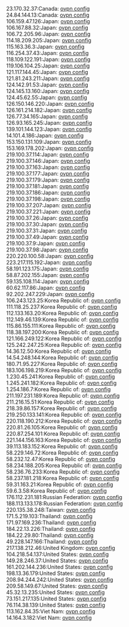 23.170.32.37:Canada: [ovpn config](vpn/23_170_32_37.ovpn)  
24.84.144.13:Canada: [ovpn config](vpn/24_84_144_13.ovpn)  
106.159.47.126:Japan: [ovpn config](vpn/106_159_47_126.ovpn)  
106.167.88.32:Japan: [ovpn config](vpn/106_167_88_32.ovpn)  
106.72.205.96:Japan: [ovpn config](vpn/106_72_205_96.ovpn)  
114.18.209.205:Japan: [ovpn config](vpn/114_18_209_205.ovpn)  
115.163.36.3:Japan: [ovpn config](vpn/115_163_36_3.ovpn)  
116.254.37.43:Japan: [ovpn config](vpn/116_254_37_43.ovpn)  
118.109.122.191:Japan: [ovpn config](vpn/118_109_122_191.ovpn)  
119.106.104.25:Japan: [ovpn config](vpn/119_106_104_25.ovpn)  
121.117.144.45:Japan: [ovpn config](vpn/121_117_144_45.ovpn)  
121.81.243.211:Japan: [ovpn config](vpn/121_81_243_211.ovpn)  
124.142.91.53:Japan: [ovpn config](vpn/124_142_91_53.ovpn)  
124.145.13.160:Japan: [ovpn config](vpn/124_145_13_160.ovpn)  
124.45.62.55:Japan: [ovpn config](vpn/124_45_62_55.ovpn)  
126.150.146.220:Japan: [ovpn config](vpn/126_150_146_220.ovpn)  
126.161.214.182:Japan: [ovpn config](vpn/126_161_214_182.ovpn)  
126.77.34.165:Japan: [ovpn config](vpn/126_77_34_165.ovpn)  
126.93.165.245:Japan: [ovpn config](vpn/126_93_165_245.ovpn)  
139.101.144.123:Japan: [ovpn config](vpn/139_101_144_123.ovpn)  
14.101.4.186:Japan: [ovpn config](vpn/14_101_4_186.ovpn)  
153.150.131.109:Japan: [ovpn config](vpn/153_150_131_109.ovpn)  
153.169.178.202:Japan: [ovpn config](vpn/153_169_178_202.ovpn)  
219.100.37.114:Japan: [ovpn config](vpn/219_100_37_114.ovpn)  
219.100.37.146:Japan: [ovpn config](vpn/219_100_37_146.ovpn)  
219.100.37.163:Japan: [ovpn config](vpn/219_100_37_163.ovpn)  
219.100.37.177:Japan: [ovpn config](vpn/219_100_37_177.ovpn)  
219.100.37.179:Japan: [ovpn config](vpn/219_100_37_179.ovpn)  
219.100.37.181:Japan: [ovpn config](vpn/219_100_37_181.ovpn)  
219.100.37.186:Japan: [ovpn config](vpn/219_100_37_186.ovpn)  
219.100.37.198:Japan: [ovpn config](vpn/219_100_37_198.ovpn)  
219.100.37.207:Japan: [ovpn config](vpn/219_100_37_207.ovpn)  
219.100.37.221:Japan: [ovpn config](vpn/219_100_37_221.ovpn)  
219.100.37.26:Japan: [ovpn config](vpn/219_100_37_26.ovpn)  
219.100.37.30:Japan: [ovpn config](vpn/219_100_37_30.ovpn)  
219.100.37.31:Japan: [ovpn config](vpn/219_100_37_31.ovpn)  
219.100.37.49:Japan: [ovpn config](vpn/219_100_37_49.ovpn)  
219.100.37.9:Japan: [ovpn config](vpn/219_100_37_9.ovpn)  
219.100.37.98:Japan: [ovpn config](vpn/219_100_37_98.ovpn)  
220.220.100.58:Japan: [ovpn config](vpn/220_220_100_58.ovpn)  
223.217.115.192:Japan: [ovpn config](vpn/223_217_115_192.ovpn)  
58.191.123.175:Japan: [ovpn config](vpn/58_191_123_175.ovpn)  
58.87.202.155:Japan: [ovpn config](vpn/58_87_202_155.ovpn)  
59.135.108.114:Japan: [ovpn config](vpn/59_135_108_114.ovpn)  
60.62.117.86:Japan: [ovpn config](vpn/60_62_117_86.ovpn)  
92.202.247.229:Japan: [ovpn config](vpn/92_202_247_229.ovpn)  
106.243.123.25:Korea Republic of: [ovpn config](vpn/106_243_123_25.ovpn)  
111.118.25.237:Korea Republic of: [ovpn config](vpn/111_118_25_237.ovpn)  
112.133.163.20:Korea Republic of: [ovpn config](vpn/112_133_163_20.ovpn)  
112.149.46.139:Korea Republic of: [ovpn config](vpn/112_149_46_139.ovpn)  
115.86.155.111:Korea Republic of: [ovpn config](vpn/115_86_155_111.ovpn)  
118.38.197.200:Korea Republic of: [ovpn config](vpn/118_38_197_200.ovpn)  
121.166.249.122:Korea Republic of: [ovpn config](vpn/121_166_249_122.ovpn)  
125.242.247.25:Korea Republic of: [ovpn config](vpn/125_242_247_25.ovpn)  
14.36.12.50:Korea Republic of: [ovpn config](vpn/14_36_12_50.ovpn)  
14.54.248.144:Korea Republic of: [ovpn config](vpn/14_54_248_144.ovpn)  
180.71.95.227:Korea Republic of: [ovpn config](vpn/180_71_95_227.ovpn)  
183.106.198.219:Korea Republic of: [ovpn config](vpn/183_106_198_219.ovpn)  
1.230.45.241:Korea Republic of: [ovpn config](vpn/1_230_45_241.ovpn)  
1.245.241.182:Korea Republic of: [ovpn config](vpn/1_245_241_182.ovpn)  
1.254.186.7:Korea Republic of: [ovpn config](vpn/1_254_186_7.ovpn)  
211.197.231.189:Korea Republic of: [ovpn config](vpn/211_197_231_189.ovpn)  
211.216.15.51:Korea Republic of: [ovpn config](vpn/211_216_15_51.ovpn)  
218.39.86.157:Korea Republic of: [ovpn config](vpn/218_39_86_157.ovpn)  
219.250.133.141:Korea Republic of: [ovpn config](vpn/219_250_133_141.ovpn)  
220.118.190.212:Korea Republic of: [ovpn config](vpn/220_118_190_212.ovpn)  
220.81.26.105:Korea Republic of: [ovpn config](vpn/220_81_26_105.ovpn)  
220.87.254.101:Korea Republic of: [ovpn config](vpn/220_87_254_101.ovpn)  
221.144.156.163:Korea Republic of: [ovpn config](vpn/221_144_156_163.ovpn)  
39.113.183.152:Korea Republic of: [ovpn config](vpn/39_113_183_152.ovpn)  
58.229.146.72:Korea Republic of: [ovpn config](vpn/58_229_146_72.ovpn)  
58.232.12.47:Korea Republic of: [ovpn config](vpn/58_232_12_47.ovpn)  
58.234.188.205:Korea Republic of: [ovpn config](vpn/58_234_188_205.ovpn)  
58.236.76.233:Korea Republic of: [ovpn config](vpn/58_236_76_233.ovpn)  
58.237.181.218:Korea Republic of: [ovpn config](vpn/58_237_181_218.ovpn)  
59.31.163.21:Korea Republic of: [ovpn config](vpn/59_31_163_21.ovpn)  
59.6.3.58:Korea Republic of: [ovpn config](vpn/59_6_3_58.ovpn)  
176.112.231.181:Russian Federation: [ovpn config](vpn/176_112_231_181.ovpn)  
188.113.133.178:Russian Federation: [ovpn config](vpn/188_113_133_178.ovpn)  
220.135.38.248:Taiwan: [ovpn config](vpn/220_135_38_248.ovpn)  
171.5.219.103:Thailand: [ovpn config](vpn/171_5_219_103.ovpn)  
171.97.169.236:Thailand: [ovpn config](vpn/171_97_169_236.ovpn)  
184.22.13.226:Thailand: [ovpn config](vpn/184_22_13_226.ovpn)  
184.22.29.80:Thailand: [ovpn config](vpn/184_22_29_80.ovpn)  
49.228.147.166:Thailand: [ovpn config](vpn/49_228_147_166.ovpn)  
217.138.212.46:United Kingdom: [ovpn config](vpn/217_138_212_46.ovpn)  
104.218.54.137:United States: [ovpn config](vpn/104_218_54_137.ovpn)  
149.28.246.37:United States: [ovpn config](vpn/149_28_246_37.ovpn)  
161.202.144.236:United States: [ovpn config](vpn/161_202_144_236.ovpn)  
198.13.36.179:United States: [ovpn config](vpn/198_13_36_179.ovpn)  
208.94.244.242:United States: [ovpn config](vpn/208_94_244_242.ovpn)  
209.58.149.67:United States: [ovpn config](vpn/209_58_149_67.ovpn)  
45.32.13.235:United States: [ovpn config](vpn/45_32_13_235.ovpn)  
73.151.217.135:United States: [ovpn config](vpn/73_151_217_135.ovpn)  
76.114.38.139:United States: [ovpn config](vpn/76_114_38_139.ovpn)  
113.162.84.35:Viet Nam: [ovpn config](vpn/113_162_84_35.ovpn)  
14.164.3.182:Viet Nam: [ovpn config](vpn/14_164_3_182.ovpn)  
